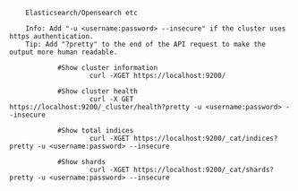         Elasticsearch/Opensearch etc
        
        Info: Add "-u <username:password> --insecure" if the cluster uses https authentication.
        Tip: Add "?pretty" to the end of the API request to make the output more human readable.
        
                #Show cluster information
                        curl -XGET https://localhost:9200/
                        
                #Show cluster health
                        curl -X GET https://localhost:9200/_cluster/health?pretty -u <username:password> --insecure
                        
                #Show total indices
                        curl -XGET https://localhost:9200/_cat/indices?pretty -u <username:password> --insecure
                        
                #Show shards
                        curl -XGET https://localhost:9200/_cat/shards?pretty -u <username:password> --insecure
